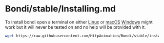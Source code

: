 # Bondi/stable/Installing.md
To install bondi open a terminal on either [Linux](https://github.com/torvalds/linux) or [macOS](https://www.apple.com/macos) [Windows](https://www.microsoft.com/en-us/windows) might work but it will never be tested on and no help will be provided with it.
    
```bash
wget https://raw.githubusercontent.com/HttpAnimation/Bondi/stable/install.sh && chmod +x install.sh && bash install.sh
```
